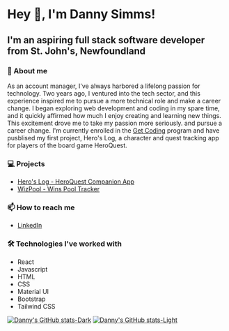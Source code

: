 # Hey 👋, I'm Danny Simms!

## I'm an aspiring full stack software developer from St. John's, Newfoundland

### 🤔 About me

As an account manager, I've always harbored a lifelong passion for technology. Two years ago, I ventured into the tech sector, 
and this experience inspired me to pursue a more technical role and make a career change. I began exploring web development and 
coding in my spare time, and it quickly affirmed how much I enjoy creating and learning new things. This excitement drove me to take 
my passion more seriously. and pursue a career change. I'm currently enrolled in the [Get Coding](https://www.getcoding.ca/) program 
and have pusblised my first project, Hero's Log, a character and quest tracking app for players of the board game HeroQuest.

### 💻 Projects
- [Hero's Log - HeroQuest Companion App](https://greynewfie.github.io/heros-log/)
- [WizPool - Wins Pool Tracker](https://greynewfie.github.io/wizpool-app/)

### 📫 How to reach me
 - [LinkedIn](www.linkedin.com/in/danny-simms-2a14631a4)

### 🛠 Technologies I've worked with
 - React
 - Javascript
 - HTML
 - CSS
 - Material UI
 - Bootstrap
 - Tailwind CSS


[![Danny's GitHub stats-Dark](https://github-readme-stats.vercel.app/api?username=greynewfie&show_icons=true&theme=dark#gh-dark-mode-only)](https://github.com/anuraghazra/github-readme-stats#gh-dark-mode-only)
[![Danny's GitHub stats-Light](https://github-readme-stats.vercel.app/api?username=greynewfie&show_icons=true&theme=default#gh-light-mode-only)](https://github.com/anuraghazra/github-readme-stats#gh-light-mode-only)

<!--
**GreyNewfie/GreyNewfie** is a ✨ _special_ ✨ repository because its `README.md` (this file) appears on your GitHub profile.

Here are some ideas to get you started:

- 🔭 I’m currently working on ...
- 🌱 I’m currently learning ...
- 👯 I’m looking to collaborate on ...
- 🤔 I’m looking for help with ...
- 💬 Ask me about ...
- 📫 How to reach me: ...
- 😄 Pronouns: ...
- ⚡ Fun fact: ...
-->
